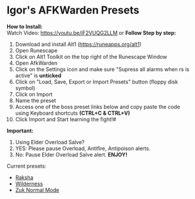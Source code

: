 # Igor's AFKWarden Presets

**How to Install:**  
Watch Video: https://youtu.be/iF2VUQG2LLM
or
**Follow Step by step:**  
1. Download and install Alt1 (https://runeapps.org/alt1)
2. Open Runescape
3. Click on Alt1 Toolkit on the top right of the Runescape Window
4. Open AfkWarden
5. Click on the Settings icon and make sure "Supress all alarms when rs is active" is **unticked**
6. Click on "Load, Save, Export or Import Presets" button (floppy disk symbol)
7. Click on Import
8. Name the preset
9. Access one of the boss preset links below and copy paste the code using Keyboard shortcuts **(CTRL+C & CTRL+V)**
10. Click Import and Start learning the fight!#

**Important:**
1. Using Elder Overload Salve?
 1. YES: Please pause Overload, Antifire, Antipoison alerts.
 2. No: Pause Elder Overload Salve alert.
**ENJOY!**

Current presets:

- [Raksha](https://raw.githubusercontent.com/igorscc/afkwarden-presets/master/raksha.json)
- [Wilderness](https://raw.githubusercontent.com/igorscc/afkwarden-presets/master/wilderness.json)
- [Zuk Normal Mode](https://raw.githubusercontent.com/igorscc/afkwarden-presets/master/zuk-nm-rsguy.json)

